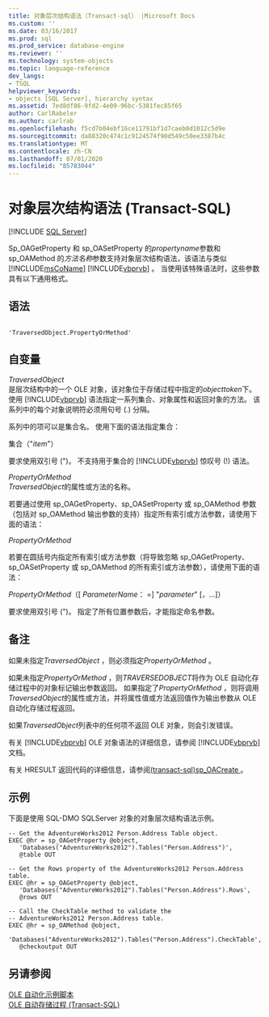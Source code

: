 ```yaml
---
title: 对象层次结构语法（Transact-sql） |Microsoft Docs
ms.custom: ''
ms.date: 03/16/2017
ms.prod: sql
ms.prod_service: database-engine
ms.reviewer: ''
ms.technology: system-objects
ms.topic: language-reference
dev_langs:
- TSQL
helpviewer_keywords:
- objects [SQL Server], hierarchy syntax
ms.assetid: 7ed8df86-9fd2-4e09-96bc-5381fec85f65
author: CarlRabeler
ms.author: carlrab
ms.openlocfilehash: f5cd7b04ebf16ce11791bf1d7caeb0d1012c5d9e
ms.sourcegitcommit: da88320c474c1c9124574f90d549c50ee3387b4c
ms.translationtype: MT
ms.contentlocale: zh-CN
ms.lasthandoff: 07/01/2020
ms.locfileid: "85783044"
---
```

# <a name="object-hierarchy-syntax-transact-sql"></a>对象层次结构语法 (Transact-SQL)
[!INCLUDE [SQL Server](../../includes/applies-to-version/sqlserver.md)]

  Sp_OAGetProperty 和 sp_OASetProperty 的*propertyname*参数和 sp_OAMethod 的*方法名称*参数支持对象层次结构语法，该语法与类似 [!INCLUDE[msCoName](../../includes/msconame-md.md)] [!INCLUDE[vbprvb](../../includes/vbprvb-md.md)] 。 当使用该特殊语法时，这些参数具有以下通用格式。  
  
## <a name="syntax"></a>语法  
  
```  
  
'TraversedObject.PropertyOrMethod'  
```  
  
## <a name="arguments"></a>自变量  
 *TraversedObject*  
 是层次结构中的一个 OLE 对象，该对象位于存储过程中指定的*objecttoken*下。 使用 [!INCLUDE[vbprvb](../../includes/vbprvb-md.md)] 语法指定一系列集合、对象属性和返回对象的方法。 该系列中的每个对象说明符必须用句号 (.) 分隔。  
  
 系列中的项可以是集合名。 使用下面的语法指定集合：  
  
 集合（"*item*"）  
  
 要求使用双引号 (")。 不支持用于集合的 [!INCLUDE[vbprvb](../../includes/vbprvb-md.md)] 惊叹号 (!) 语法。  
  
 *PropertyOrMethod*  
 *TraversedObject*的属性或方法的名称。  
  
 若要通过使用 sp_OAGetProperty、sp_OASetProperty 或 sp_OAMethod 参数（包括对 sp_OAMethod 输出参数的支持）指定所有索引或方法参数，请使用下面的语法：  
  
 *PropertyOrMethod*  
  
 若要在圆括号内指定所有索引或方法参数（将导致忽略 sp_OAGetProperty、sp_OASetProperty 或 sp_OAMethod 的所有索引或方法参数），请使用下面的语法：  
  
 *PropertyOrMethod*（[ *ParameterName*： =] "*parameter*" [，...]）  
  
 要求使用双引号 (")。 指定了所有位置参数后，才能指定命名参数。  
  
## <a name="remarks"></a>备注  
 如果未指定*TraversedObject* ，则必须指定*PropertyOrMethod* 。  
  
 如果未指定*PropertyOrMethod* ，则*TRAVERSEDOBJECT*将作为 OLE 自动化存储过程中的对象标记输出参数返回。 如果指定了*PropertyOrMethod* ，则将调用*TraversedObject*的属性或方法，并将属性值或方法返回值作为输出参数从 OLE 自动化存储过程返回。  
  
 如果*TraversedObject*列表中的任何项不返回 OLE 对象，则会引发错误。  
  
 有关 [!INCLUDE[vbprvb](../../includes/vbprvb-md.md)] OLE 对象语法的详细信息，请参阅 [!INCLUDE[vbprvb](../../includes/vbprvb-md.md)] 文档。  
  
 有关 HRESULT 返回代码的详细信息，请参阅[&#40;transact-sql&#41;sp_OACreate ](../../relational-databases/system-stored-procedures/sp-oacreate-transact-sql.md)。  
  
## <a name="examples"></a>示例  
 下面是使用 SQL-DMO SQLServer 对象的对象层次结构语法示例。  
  
```  
-- Get the AdventureWorks2012 Person.Address Table object.  
EXEC @hr = sp_OAGetProperty @object,  
   'Databases("AdventureWorks2012").Tables("Person.Address")',  
   @table OUT  
  
-- Get the Rows property of the AdventureWorks2012 Person.Address table.  
EXEC @hr = sp_OAGetProperty @object,  
   'Databases("AdventureWorks2012").Tables("Person.Address").Rows',  
   @rows OUT  
  
-- Call the CheckTable method to validate the   
-- AdventureWorks2012 Person.Address table.  
EXEC @hr = sp_OAMethod @object,  
   'Databases("AdventureWorks2012").Tables("Person.Address").CheckTable',  
   @checkoutput OUT  
```  
  
## <a name="see-also"></a>另请参阅  
 [OLE 自动化示例脚本](../../relational-databases/stored-procedures/ole-automation-sample-script.md)   
 [OLE 自动存储过程 (Transact-SQL)](../../relational-databases/system-stored-procedures/ole-automation-stored-procedures-transact-sql.md)  
  
  
